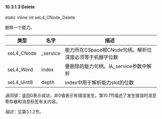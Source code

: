 #### 10.3.1.3  Delete

static inline int seL4_CNode_Delete

删除一个能力。

类型 | 名字 | 描述
--- | --- | ---
seL4_CNode | _service | 能力所在CSpace根CNode句柄。解析位深度必须等于机器字位数
seL4_Word | index | 要删除的能力句柄。从_service参数中解析
seL4_Uint8 | depth | index中用于解析能力slot的位数

*返回值*：返回0表示成功，非0值表示有错误发生。第10.1节描述了发生错误时消息寄存器和消息标签有关内容。

*描述*：见第3.1.2节。
